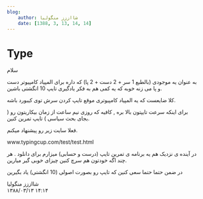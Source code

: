 ```yaml
---
blog:
    author: شااززز منگولیا
    date: [1388, 3, 13, 14, 14]
---
```

# Type

<div class="cnt">
سلام<p>به عنوان یه موجودی (بالطبع 1 سر + 2 دست + 2 پا) که داره برای المپیاد کامپیوتر دست و پا می زنه خوبه که یه کمی هم به فکر یادگیری تایپ 10 انگشتی باشین.</p>
<p>کلا ضایعست که یه المپیاد کامپیوتری موقع تایپ کردن سرش توی کیبورد باشه.</p>
<p>برای اینکه سرعت تایپتون بالا بره , کافیه که روزی نیم ساعت از زمان بیکاریتون رو ( بجای بحث سیاسی ) تایپ تمرین کنین.</p>
<p>فعلا سایت زیر رو پیشنهاد میکنم.</p>
<p>www.typingcup.com/test/test.html</p>
<p>در آینده ی نزدیک هم یه برنامه ی تمرین تایپ (درست و حسابی) میزارم برای دانلود . هر چند اگه خودتون هم سرچ کنین چیزای خوبی گیر میارین.</p>
<p>در ضمن حتما حتما سعی کنین که تایپ رو بصورت اصولی (10 انگشتی) یاد بگیرین</p>
</div>

<div class="blog-info">
    <div class="blog-author">شااززز منگولیا</div>
    <div class="blog-date">۱۳۸۸/۰۳/۱۳ ۱۴:۱۴</div>
</div>

